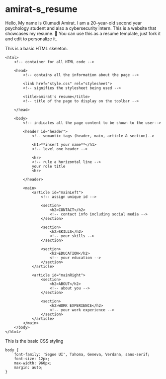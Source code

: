 # amirat-s_resume
Hello, My name is Olumudi Amirat. I am a 20-year-old second year psychology student and also a cybersecurity intern. This is a website that showcases my resume.  🙂 You can use this as a resume template, just fork it and edit to personalize it.


This is a basic HTML skeleton.
```
<html>
    <!-- container for all HTML code -->

	<head>
        <!-- contains all the information about the page -->

		<link href="style.css" rel="stylesheet">
        <!-- signifies the stylesheet being used -->

		<title>amirat's resume</title>
        <!-- title of the page to display on the toolbar -->

	</head>

	<body>
        <!-- indicates all the page content to be shown to the user-->

		<header id="header">
			<!-- semantic tags (header, main, article & section)-->

			<h1>**insert your name**</h1>
            <!-- level one header -->

			<hr>
            <!-- rule a horizontal line -->
			your role title
			<hr>

		</header>

		<main>
			<article id="mainLeft">
                <!-- assign unique id -->

				<section>
					<h2>CONTACT</h2>
					<!-- contact info including social media -->
				</section>

				<section>
					<h2>SKILLS</h2>
					<!-- your skills -->
				</section>

				<section>
					<h2>EDUCATION</h2>
					<!-- your education -->
				</section>            
			</article>

			<article id="mainRight">
				<section>
					<h2>ABOUT</h2>
					<!-- about you -->
				</section>
                
				<section>
					<h2>WORK EXPERIENCE</h2>
					<!-- your work experience -->
				</section>
			</article>
		</main>
	</body>
</html>
```

This is the basic CSS styling
```
body {
    font-family: 'Segoe UI', Tahoma, Geneva, Verdana, sans-serif;
    font-size: 12px;
    max-width: 960px;
    margin: auto;
}
```